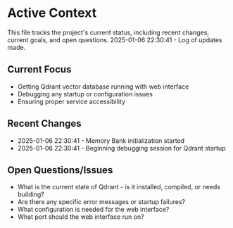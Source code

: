 # Active Context

This file tracks the project's current status, including recent changes, current goals, and open questions.
2025-01-06 22:30:41 - Log of updates made.

## Current Focus

* Getting Qdrant vector database running with web interface
* Debugging any startup or configuration issues
* Ensuring proper service accessibility

## Recent Changes

* 2025-01-06 22:30:41 - Memory Bank initialization started
* 2025-01-06 22:30:41 - Beginning debugging session for Qdrant startup

## Open Questions/Issues

* What is the current state of Qdrant - is it installed, compiled, or needs building?
* Are there any specific error messages or startup failures?
* What configuration is needed for the web interface?
* What port should the web interface run on?